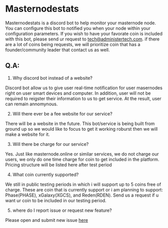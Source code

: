 # Masternodestats

Masternodestats is a discord bot to help monitor your masternode node. You can configure this bot to notified you when your node within your configuration parameters. If you wish to have your favorate coin is included with this bot, please send ur request to tech@administertech.com. if there are a lot of coins being requests, we will prioritize coin that has a founder/community leader that contact us as well.

## Q.A:
1. Why discord bot instead of a website?

Discord bot allow us to give user real-time notification for user masernodes right on user smart devices and computer. In addition, user will not be required to reigster their information to us to get service. At the result, user can remain annomynous.

2. Will there ever be a fee website for our service?

There will be a website in the future. This bot/service is being built from ground up so we would like to focus to get it working roburst then we will make a website for it.

3. Will there be charge for our service?

Yes. Just like masternode.online or similar services, we do not charge our users, we only do one time charge for coin to get included in the platform. Pricing structure will be listed here after test period

4. What coin currently supported?

We still in public testing periods in which i will support up to 5 coins free of charge. These are coin that is currently support or i am planning to support: Phase(PHASE), xGalaxy(XGCS), and Reden(RDEN). Send us a request if u want ur coin to be included in our testing period.

5. where do I report issue or request new feature?

Please open and submit new issue [here](https://github.com/AdministerTeach/masternodestats/issues)
